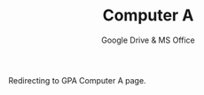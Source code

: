 ﻿---
layout: distill
title: Computer A
subtitle: Google Drive & MS Office
description: 2013-2016 • 국제영재아카데미
logo: gpa-logo.png
img:
importance:
category: GPA

redirect: https://aaron.kr/content/about/teaching/
---

Redirecting to GPA Computer A page.
